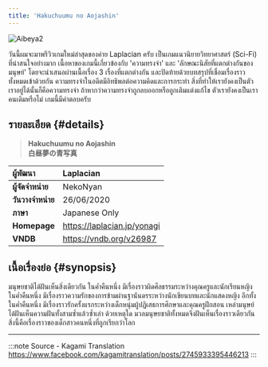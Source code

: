 ```yaml
---
title: 'Hakuchuumu no Aojashin'
---
```


![Aibeya2](/img/visualnovel/preview/aibeya2.jpeg)

วันนี้ผมจะมาพรีวิวเกมใหม่ล่าสุดของค่าย Laplacian ครับ เป็นเกมแนวนิยายวิทยาศาสตร์ (Sci-Fi) ที่น่าสนใจอย่างมาก
เนื้อหาของเกมนี้เกี่ยวข้องกับ 'ความทรงจำ' และ 'ลักษณะนิสัยที่แตกต่างกันของมนุษย์' โดยจะนำเสนอผ่านเนื้อเรื่อง 3 เรื่องที่แตกต่างกัน และปิดท้ายด้วยบทสรุปที่เชื่อมเรื่องราวทั้งหมดเข้าด้วยกัน
ความทรงจำในอดีตมีอิทธิพลต่อความคิดและการกระทำ สิ่งที่ทำให้เรายังคงเป็นตัวเราอยู่ได้นั้นก็คือความทรงจำ
ถ้าหากว่าความทรงจำถูกลบออกหรือถูกเติมแต่งแก้ไข ตัวเรายังคงเป็นเราคนเดิมหรือไม่
เกมนี้มีคำตอบครับ

## รายละเอียด {#details}

> **Hakuchuumu no Aojashin**  
> **白昼夢の青写真**

| ผู้พัฒนา | Laplacian |
| :---- | :---- |
| **ผู้จัดจำหน่าย** | NekoNyan |
| **วันวางจำหน่าย** | 26/06/2020 |
| **ภาษา** | Japanese Only |
| **Homepage** | https://laplacian.jp/yonagi |
| **VNDB** | https://vndb.org/v26987 |

## เนื้อเรื่องย่อ {#synopsis}

มนุษยชาติได้ฝันเห็นสิ่งเดียวกัน
ในค่ำคืนหนึ่ง มีเรื่องราวผิดศีลธรรมระหว่างคุณครูและนักเรียนหญิง
ในค่ำคืนหนึ่ง มีเรื่องราวความรักของการข้ามผ่านฐานันดรระหว่างนักเขียนบทและนักแสดงหญิง
อีกทั้งในค่ำคืนหนึ่ง มีเรื่องราวรักครั้งแรกระหว่างเด็กหนุ่มผู้ปฏิเสธการศึกษาและคุณครูฝึกสอน
เหล่ามนุษย์ได้ฝันเห็นความฝันทั้งสามซ้ำแล้วซ้ำเล่า
ด้วยเหตุใด มวลมนุษยชาติทั้งหมดจึงฝันเห็นเรื่องราวเดียวกัน
สิ่งนี้คือเรื่องราวของเด็กสาวคนหนึ่งที่ถูกเรียกว่าโลก

---
:::note Source - Kagami Translation
https://www.facebook.com/kagamitranslation/posts/2745933395446213
:::